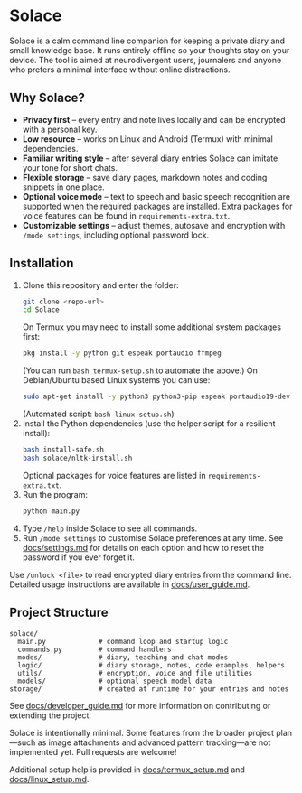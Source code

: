# Solace

Solace is a calm command line companion for keeping a private diary and small knowledge base. It runs entirely offline so your thoughts stay on your device. The tool is aimed at neurodivergent users, journalers and anyone who prefers a minimal interface without online distractions.

## Why Solace?

* **Privacy first** – every entry and note lives locally and can be encrypted with a personal key.
* **Low resource** – works on Linux and Android (Termux) with minimal dependencies.
* **Familiar writing style** – after several diary entries Solace can imitate your tone for short chats.
* **Flexible storage** – save diary pages, markdown notes and coding snippets in one place.
* **Optional voice mode** – text to speech and basic speech recognition are supported when the required packages are installed. Extra packages for voice features can be found in `requirements-extra.txt`.
* **Customizable settings** – adjust themes, autosave and encryption with `/mode settings`, including optional password lock.

## Installation

1. Clone this repository and enter the folder:
   ```bash
   git clone <repo-url>
   cd Solace
   ```
   On Termux you may need to install some additional system packages first:
   ```bash
   pkg install -y python git espeak portaudio ffmpeg
   ```
   (You can run `bash termux-setup.sh` to automate the above.)
   On Debian/Ubuntu based Linux systems you can use:
   ```bash
   sudo apt-get install -y python3 python3-pip espeak portaudio19-dev ffmpeg
   ```
   (Automated script: `bash linux-setup.sh`)
2. Install the Python dependencies (use the helper script for a resilient install):
   ```bash
   bash install-safe.sh
   bash solace/nltk-install.sh
   ```
   Optional packages for voice features are listed in `requirements-extra.txt`.
3. Run the program:
   ```bash
   python main.py
   ```
4. Type `/help` inside Solace to see all commands.
5. Run `/mode settings` to customise Solace preferences at any time. See
   [docs/settings.md](docs/settings.md) for details on each option and how to
   reset the password if you ever forget it.

Use `/unlock <file>` to read encrypted diary entries from the command line.
Detailed usage instructions are available in [docs/user_guide.md](docs/user_guide.md).

## Project Structure
```text
solace/
  main.py             # command loop and startup logic
  commands.py         # command handlers
  modes/              # diary, teaching and chat modes
  logic/              # diary storage, notes, code examples, helpers
  utils/              # encryption, voice and file utilities
  models/             # optional speech model data
storage/              # created at runtime for your entries and notes
```

See [docs/developer_guide.md](docs/developer_guide.md) for more information on contributing or extending the project.

Solace is intentionally minimal. Some features from the broader project plan—such as image attachments and advanced pattern tracking—are not implemented yet. Pull requests are welcome!

Additional setup help is provided in [docs/termux_setup.md](docs/termux_setup.md) and [docs/linux_setup.md](docs/linux_setup.md).

